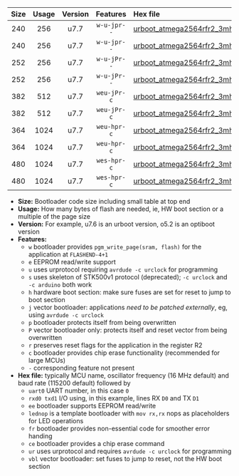 |Size|Usage|Version|Features|Hex file|
|:-:|:-:|:-:|:-:|:--|
|240|256|u7.7|`w-u-jpr--`|[urboot_atmega2564rfr2_3mhz6864_460800bps_uart0_rxe0_txe1_lednop_ur_vbl.hex](https://raw.githubusercontent.com/stefanrueger/urboot.hex/main/mcus/atmega2564rfr2/fcpu_3mhz6864/460800_bps/urboot_atmega2564rfr2_3mhz6864_460800bps_uart0_rxe0_txe1_lednop_ur_vbl.hex)|
|240|256|u7.7|`w-u-jpr--`|[urboot_atmega2564rfr2_3mhz6864_460800bps_uart1_rxd2_txd3_lednop_ur_vbl.hex](https://raw.githubusercontent.com/stefanrueger/urboot.hex/main/mcus/atmega2564rfr2/fcpu_3mhz6864/460800_bps/urboot_atmega2564rfr2_3mhz6864_460800bps_uart1_rxd2_txd3_lednop_ur_vbl.hex)|
|252|256|u7.7|`w-u-jPr--`|[urboot_atmega2564rfr2_3mhz6864_460800bps_uart0_rxe0_txe1_ur_vbl.hex](https://raw.githubusercontent.com/stefanrueger/urboot.hex/main/mcus/atmega2564rfr2/fcpu_3mhz6864/460800_bps/urboot_atmega2564rfr2_3mhz6864_460800bps_uart0_rxe0_txe1_ur_vbl.hex)|
|252|256|u7.7|`w-u-jPr--`|[urboot_atmega2564rfr2_3mhz6864_460800bps_uart1_rxd2_txd3_ur_vbl.hex](https://raw.githubusercontent.com/stefanrueger/urboot.hex/main/mcus/atmega2564rfr2/fcpu_3mhz6864/460800_bps/urboot_atmega2564rfr2_3mhz6864_460800bps_uart1_rxd2_txd3_ur_vbl.hex)|
|382|512|u7.7|`weu-jPr-c`|[urboot_atmega2564rfr2_3mhz6864_460800bps_uart0_rxe0_txe1_ee_lednop_fr_ce_ur_vbl.hex](https://raw.githubusercontent.com/stefanrueger/urboot.hex/main/mcus/atmega2564rfr2/fcpu_3mhz6864/460800_bps/urboot_atmega2564rfr2_3mhz6864_460800bps_uart0_rxe0_txe1_ee_lednop_fr_ce_ur_vbl.hex)|
|382|512|u7.7|`weu-jPr-c`|[urboot_atmega2564rfr2_3mhz6864_460800bps_uart1_rxd2_txd3_ee_lednop_fr_ce_ur_vbl.hex](https://raw.githubusercontent.com/stefanrueger/urboot.hex/main/mcus/atmega2564rfr2/fcpu_3mhz6864/460800_bps/urboot_atmega2564rfr2_3mhz6864_460800bps_uart1_rxd2_txd3_ee_lednop_fr_ce_ur_vbl.hex)|
|364|1024|u7.7|`weu-hpr-c`|[urboot_atmega2564rfr2_3mhz6864_460800bps_uart0_rxe0_txe1_ee_lednop_fr_ce_ur.hex](https://raw.githubusercontent.com/stefanrueger/urboot.hex/main/mcus/atmega2564rfr2/fcpu_3mhz6864/460800_bps/urboot_atmega2564rfr2_3mhz6864_460800bps_uart0_rxe0_txe1_ee_lednop_fr_ce_ur.hex)|
|364|1024|u7.7|`weu-hpr-c`|[urboot_atmega2564rfr2_3mhz6864_460800bps_uart1_rxd2_txd3_ee_lednop_fr_ce_ur.hex](https://raw.githubusercontent.com/stefanrueger/urboot.hex/main/mcus/atmega2564rfr2/fcpu_3mhz6864/460800_bps/urboot_atmega2564rfr2_3mhz6864_460800bps_uart1_rxd2_txd3_ee_lednop_fr_ce_ur.hex)|
|480|1024|u7.7|`wes-hpr-c`|[urboot_atmega2564rfr2_3mhz6864_460800bps_uart0_rxe0_txe1_ee_lednop_fr_ce.hex](https://raw.githubusercontent.com/stefanrueger/urboot.hex/main/mcus/atmega2564rfr2/fcpu_3mhz6864/460800_bps/urboot_atmega2564rfr2_3mhz6864_460800bps_uart0_rxe0_txe1_ee_lednop_fr_ce.hex)|
|480|1024|u7.7|`wes-hpr-c`|[urboot_atmega2564rfr2_3mhz6864_460800bps_uart1_rxd2_txd3_ee_lednop_fr_ce.hex](https://raw.githubusercontent.com/stefanrueger/urboot.hex/main/mcus/atmega2564rfr2/fcpu_3mhz6864/460800_bps/urboot_atmega2564rfr2_3mhz6864_460800bps_uart1_rxd2_txd3_ee_lednop_fr_ce.hex)|

- **Size:** Bootloader code size including small table at top end
- **Usage:** How many bytes of flash are needed, ie, HW boot section or a multiple of the page size
- **Version:** For example, u7.6 is an urboot version, o5.2 is an optiboot version
- **Features:**
  + `w` bootloader provides `pgm_write_page(sram, flash)` for the application at `FLASHEND-4+1`
  + `e` EEPROM read/write support
  + `u` uses urprotocol requiring `avrdude -c urclock` for programming
  + `s` uses skeleton of STK500v1 protocol (deprecated); `-c urclock` and `-c arduino` both work
  + `h` hardware boot section: make sure fuses are set for reset to jump to boot section
  + `j` vector bootloader: applications *need to be patched externally*, eg, using `avrdude -c urclock`
  + `p` bootloader protects itself from being overwritten
  + `P` vector bootloader only: protects itself and reset vector from being overwritten
  + `r` preserves reset flags for the application in the register R2
  + `c` bootloader provides chip erase functionality (recommended for large MCUs)
  + `-` corresponding feature not present
- **Hex file:** typically MCU name, oscillator frequency (16 MHz default) and baud rate (115200 default) followed by
  + `uart0` UART number, in this case `0`
  + `rxd0 txd1` I/O using, in this example, lines RX `D0` and TX `D1`
  + `ee` bootloader supports EEPROM read/write
  + `lednop` is a template bootloader with `mov rx,rx` nops as placeholders for LED operations
  + `fr` bootloader provides non-essential code for smoother error handing
  + `ce` bootloader provides a chip erase command
  + `ur` uses urprotocol and requires `avrdude -c urclock` for programming
  + `vbl` vector bootloader: set fuses to jump to reset, not the HW boot section
